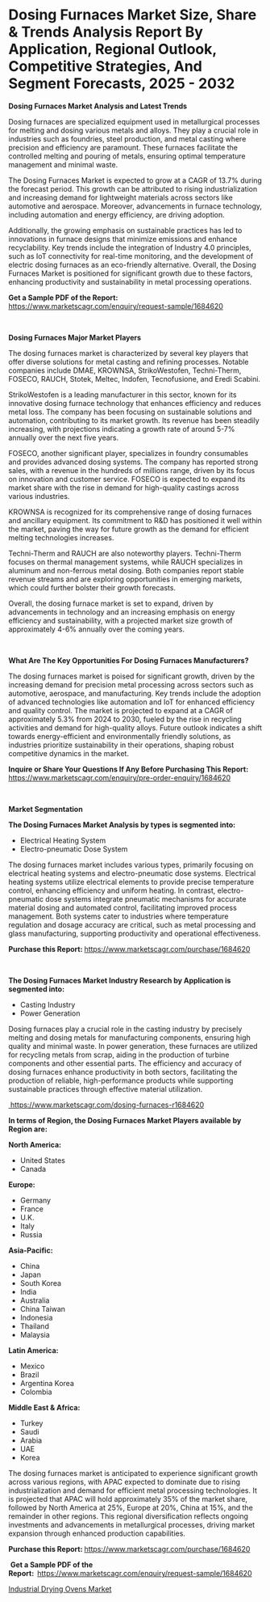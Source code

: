 <p><h1>Dosing Furnaces Market Size, Share & Trends Analysis Report By Application, Regional Outlook, Competitive Strategies, And Segment Forecasts, 2025 - 2032</h1></p><p><strong>Dosing Furnaces Market Analysis and Latest Trends</strong></p>
<p><p>Dosing furnaces are specialized equipment used in metallurgical processes for melting and dosing various metals and alloys. They play a crucial role in industries such as foundries, steel production, and metal casting where precision and efficiency are paramount. These furnaces facilitate the controlled melting and pouring of metals, ensuring optimal temperature management and minimal waste.</p><p>The Dosing Furnaces Market is expected to grow at a CAGR of 13.7% during the forecast period. This growth can be attributed to rising industrialization and increasing demand for lightweight materials across sectors like automotive and aerospace. Moreover, advancements in furnace technology, including automation and energy efficiency, are driving adoption. </p><p>Additionally, the growing emphasis on sustainable practices has led to innovations in furnace designs that minimize emissions and enhance recyclability. Key trends include the integration of Industry 4.0 principles, such as IoT connectivity for real-time monitoring, and the development of electric dosing furnaces as an eco-friendly alternative. Overall, the Dosing Furnaces Market is positioned for significant growth due to these factors, enhancing productivity and sustainability in metal processing operations.</p></p>
<p><strong>Get a Sample PDF of the Report:&nbsp;</strong> <a href="https://www.marketscagr.com/enquiry/request-sample/1684620?utm_campaign=2631&utm_medium=2&utm_source=Github&utm_content=ia&utm_term=08042025&utm_id=dosing-furnaces">https://www.marketscagr.com/enquiry/request-sample/1684620</a></p>
<p>&nbsp;</p>
<p><strong>Dosing Furnaces Major Market Players</strong></p>
<p><p>The dosing furnaces market is characterized by several key players that offer diverse solutions for metal casting and refining processes. Notable companies include DMAE, KROWNSA, StrikoWestofen, Techni-Therm, FOSECO, RAUCH, Stotek, Meltec, Indofen, Tecnofusione, and Eredi Scabini. </p><p>StrikoWestofen is a leading manufacturer in this sector, known for its innovative dosing furnace technology that enhances efficiency and reduces metal loss. The company has been focusing on sustainable solutions and automation, contributing to its market growth. Its revenue has been steadily increasing, with projections indicating a growth rate of around 5-7% annually over the next five years.</p><p>FOSECO, another significant player, specializes in foundry consumables and provides advanced dosing systems. The company has reported strong sales, with a revenue in the hundreds of millions range, driven by its focus on innovation and customer service. FOSECO is expected to expand its market share with the rise in demand for high-quality castings across various industries.</p><p>KROWNSA is recognized for its comprehensive range of dosing furnaces and ancillary equipment. Its commitment to R&D has positioned it well within the market, paving the way for future growth as the demand for efficient melting technologies increases.</p><p>Techni-Therm and RAUCH are also noteworthy players. Techni-Therm focuses on thermal management systems, while RAUCH specializes in aluminum and non-ferrous metal dosing. Both companies report stable revenue streams and are exploring opportunities in emerging markets, which could further bolster their growth forecasts.</p><p>Overall, the dosing furnace market is set to expand, driven by advancements in technology and an increasing emphasis on energy efficiency and sustainability, with a projected market size growth of approximately 4-6% annually over the coming years.</p></p>
<p>&nbsp;</p>
<p><strong>What Are The Key Opportunities For Dosing Furnaces Manufacturers?</strong></p>
<p><p>The dosing furnaces market is poised for significant growth, driven by the increasing demand for precision metal processing across sectors such as automotive, aerospace, and manufacturing. Key trends include the adoption of advanced technologies like automation and IoT for enhanced efficiency and quality control. The market is projected to expand at a CAGR of approximately 5.3% from 2024 to 2030, fueled by the rise in recycling activities and demand for high-quality alloys. Future outlook indicates a shift towards energy-efficient and environmentally friendly solutions, as industries prioritize sustainability in their operations, shaping robust competitive dynamics in the market.</p></p>
<p><strong>Inquire or Share Your Questions If Any Before Purchasing This Report:</strong> <a href="https://www.marketscagr.com/enquiry/pre-order-enquiry/1684620?utm_campaign=2631&utm_medium=2&utm_source=Github&utm_content=ia&utm_term=08042025&utm_id=dosing-furnaces">https://www.marketscagr.com/enquiry/pre-order-enquiry/1684620</a></p>
<p>&nbsp;</p>
<p><strong>Market Segmentation</strong></p>
<p><strong>The Dosing Furnaces Market Analysis by types is segmented into:</strong></p>
<p><ul><li>Electrical Heating System</li><li>Electro-pneumatic Dose System</li></ul></p>
<p><p>The dosing furnaces market includes various types, primarily focusing on electrical heating systems and electro-pneumatic dose systems. Electrical heating systems utilize electrical elements to provide precise temperature control, enhancing efficiency and uniform heating. In contrast, electro-pneumatic dose systems integrate pneumatic mechanisms for accurate material dosing and automated control, facilitating improved process management. Both systems cater to industries where temperature regulation and dosage accuracy are critical, such as metal processing and glass manufacturing, supporting productivity and operational effectiveness.</p></p>
<p><strong>Purchase this Report:&nbsp;</strong><a href="https://www.marketscagr.com/purchase/1684620?utm_campaign=2631&utm_medium=2&utm_source=Github&utm_content=ia&utm_term=08042025&utm_id=dosing-furnaces">https://www.marketscagr.com/purchase/1684620</a></p>
<p>&nbsp;</p>
<p><strong>The Dosing Furnaces Market Industry Research by Application is segmented into:</strong></p>
<p><ul><li>Casting Industry</li><li>Power Generation</li></ul></p>
<p><p>Dosing furnaces play a crucial role in the casting industry by precisely melting and dosing metals for manufacturing components, ensuring high quality and minimal waste. In power generation, these furnaces are utilized for recycling metals from scrap, aiding in the production of turbine components and other essential parts. The efficiency and accuracy of dosing furnaces enhance productivity in both sectors, facilitating the production of reliable, high-performance products while supporting sustainable practices through effective material utilization.</p></p>
<p><a href="https://www.marketscagr.com/dosing-furnaces-r1684620?utm_campaign=2631&utm_medium=2&utm_source=Github&utm_content=ia&utm_term=08042025&utm_id=dosing-furnaces">&nbsp;https://www.marketscagr.com/dosing-furnaces-r1684620</a></p>
<p><strong>In terms of Region, the Dosing Furnaces Market Players available by Region are:</strong></p>
<p>
    <p> <strong> North America: </strong>
        <ul>
            <li>United States</li>
            <li>Canada</li>
        </ul>
        </p> 
    <p> <strong> Europe: </strong>
        <ul>
            <li>Germany</li>
            <li>France</li>
            <li>U.K.</li>
            <li>Italy</li>
            <li>Russia</li>
        </ul>
        </p> 
    <p> <strong> Asia-Pacific: </strong>
        <ul>
            <li>China</li>
            <li>Japan</li>
            <li>South Korea</li>
            <li>India</li>
            <li>Australia</li>
            <li>China Taiwan</li>
            <li>Indonesia</li>
            <li>Thailand</li>
            <li>Malaysia</li>
        </ul>
        </p> 
    <p> <strong> Latin America: </strong>
        <ul>
            <li>Mexico</li>
            <li>Brazil</li>
            <li>Argentina Korea</li>
            <li>Colombia</li>
        </ul>
        </p> 
    <p> <strong> Middle East & Africa: </strong>
        <ul>
            <li>Turkey</li>
            <li>Saudi</li>
            <li>Arabia</li>
            <li>UAE</li>
            <li>Korea</li>
        </ul>
    </p>
    </p>
<p><p>The dosing furnaces market is anticipated to experience significant growth across various regions, with APAC expected to dominate due to rising industrialization and demand for efficient metal processing technologies. It is projected that APAC will hold approximately 35% of the market share, followed by North America at 25%, Europe at 20%, China at 15%, and the remainder in other regions. This regional diversification reflects ongoing investments and advancements in metallurgical processes, driving market expansion through enhanced production capabilities.</p></p>
<p><strong>Purchase this Report: </strong><a href="https://www.marketscagr.com/purchase/1684620?utm_campaign=2631&utm_medium=2&utm_source=Github&utm_content=ia&utm_term=08042025&utm_id=dosing-furnaces">https://www.marketscagr.com/purchase/1684620</a></p>
<p>&nbsp;<strong>Get a Sample PDF of the Report:&nbsp;&nbsp;</strong><a href="https://www.marketscagr.com/enquiry/request-sample/1684620?utm_campaign=2631&utm_medium=2&utm_source=Github&utm_content=ia&utm_term=08042025&utm_id=dosing-furnaces">https://www.marketscagr.com/enquiry/request-sample/1684620</a></p>
<p><strong></strong></p>
<p><p><a href="https://github.com/skerretflossie9297/Market-Research-Report-List-1/blob/main/industrial-drying-ovens-market.md?utm_campaign=2631&utm_medium=2&utm_source=Github&utm_content=ia&utm_term=08042025&utm_id=dosing-furnaces">Industrial Drying Ovens Market</a></p></p>